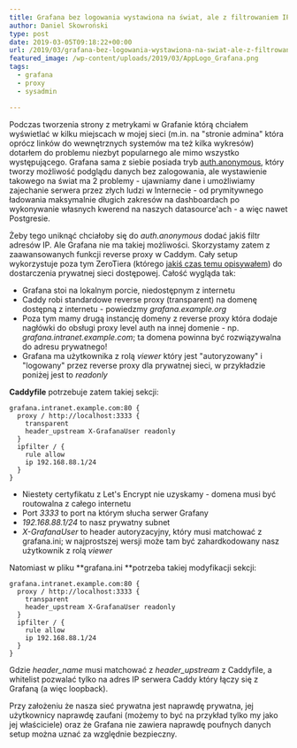 ```yaml
---
title: Grafana bez logowania wystawiona na świat, ale z filtrowaniem IP
author: Daniel Skowroński
type: post
date: 2019-03-05T09:18:22+00:00
url: /2019/03/grafana-bez-logowania-wystawiona-na-swiat-ale-z-filtrowaniem-ip/
featured_image: /wp-content/uploads/2019/03/AppLogo_Grafana.png
tags:
  - grafana
  - proxy
  - sysadmin

---
```

Podczas tworzenia strony z metrykami w Grafanie którą chciałem wyświetlać w kilku miejscach w mojej sieci (m.in. na "stronie admina" która oprócz linków do wewnętrznych systemów ma też kilka wykresów) dotarłem do problemu niezbyt popularnego ale mimo wszystko występującego. Grafana sama z siebie posiada tryb [auth.anonymous][1], który tworzy możliwość podglądu danych bez zalogowania, ale wystawienie takowego na świat ma 2 problemy - ujawniamy dane i umożliwiamy zajechanie serwera przez złych ludzi w Internecie - od prymitywnego ładowania maksymalnie długich zakresów na dashboardach po wykonywanie własnych kwerend na naszych datasource'ach - a więc nawet Postgresie.

Żeby tego uniknąć chciałoby się do _auth.anonymous_ dodać jakiś filtr adresów IP. Ale Grafana nie ma takiej możliwości. Skorzystamy zatem z zaawansowanych funkcji reverse proxy w Caddym. Cały setup wykorzystuje poza tym ZeroTiera (którego [jakiś czas temu opisywałem][2]) do dostarczenia prywatnej sieci dostępowej. Całość wygląda tak:

  * Grafana stoi na lokalnym porcie, niedostępnym z internetu
  * Caddy robi standardowe reverse proxy (transparent) na domenę dostępną z internetu - powiedzmy _grafana.example.org_
  * Poza tym mamy drugą instancję domeny z reverse proxy która dodaje nagłówki do obsługi proxy level auth na innej domenie - np. _grafana.intranet.example.com_; ta domena powinna być rozwiązywalna do adresu prywatnego!
  * Grafana ma użytkownika z rolą _viewer_ który jest "autoryzowany" i "logowany" przez reverse proxy dla prywatnej sieci, w przykładzie poniżej jest to _readonly_

**Caddyfile** potrzebuje zatem takiej sekcji:

```caddyfile
grafana.intranet.example.com:80 {
  proxy / http://localhost:3333 {
    transparent
    header_upstream X-GrafanaUser readonly
  }
  ipfilter / {
    rule allow
    ip 192.168.88.1/24
  }
}
```


  * Niestety certyfikatu z Let's Encrypt nie uzyskamy - domena musi być routowalna z całego internetu
  * Port _3333_ to port na którym słucha serwer Grafany
  * _192.168.88.1/24_ to nasz prywatny subnet
  * _X-GrafanaUser_ to header autoryzacyjny, który musi matchować z grafana.ini; w najprostszej wersji może tam być zahardkodowany nasz użytkownik z rolą _viewer_

Natomiast w pliku **grafana.ini **potrzeba takiej modyfikacji sekcji:

```caddyfile
grafana.intranet.example.com:80 {
  proxy / http://localhost:3333 {
    transparent
    header_upstream X-GrafanaUser readonly
  }
  ipfilter / {
    rule allow
    ip 192.168.88.1/24
  }
}
```


Gdzie _header_name_ musi matchować z _header_upstream_ z Caddyfile, a whitelist pozwalać tylko na adres IP serwera Caddy który łączy się z Grafaną (a więc loopback).

Przy założeniu że nasza sieć prywatna jest naprawdę prywatna, jej użytkownicy naprawdę zaufani (możemy to być na przykład tylko my jako jej właściciele) oraz że Grafana nie zawiera naprawdę poufnych danych setup można uznać za względnie bezpieczny.

 [1]: http://docs.grafana.org/auth/overview/#anonymous-authentication
 [2]: /2017/02/zerotier-czyli-software-defined-network-czyli-alternatywa-dla-klasycznego-vpna/